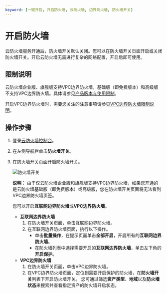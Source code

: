 ```yaml
---
keyword: [一键开启, 开启防火墙, 云防火墙, 边界防火墙, 防火墙开关]
---
```


# 开启防火墙

云防火墙服务开通后，防火墙开关默认关闭。您可以在防火墙开关页面开启或关闭防火墙开关。开启云防火墙无需进行复杂的网络配置，开启后即可使用。

## 限制说明

云防火墙企业版、旗舰版支持VPC边界防火墙，基础版（即免费版本）和高级版不支持VPC边界防火墙。具体请参见[产品版本与使用限制](/cn.zh-CN/产品简介/产品版本与使用限制.md)。

开启VPC边界防火墙时，需要您关注的注意事项请参见[VPC边界防火墙限制说明](/cn.zh-CN/防火墙开关/VPC边界防火墙/VPC边界防火墙限制说明.md)。

## 操作步骤

1.  登录[云防火墙控制台](https://yundun.console.aliyun.com/?p=cfwnext)。

2.  在左侧导航栏单击**防火墙开关**。

3.  在防火墙开关页面开启防火墙开关。

    ![防火墙开关](https://static-aliyun-doc.oss-cn-hangzhou.aliyuncs.com/assets/img/zh-CN/7373087951/p77240.png)

    **说明：** 由于仅云防火墙企业版和旗舰版支持VPC边界防火墙，如果您开通的是云防火墙基础版（即免费版本）或高级版，您在防火墙开关页面将无法看到VPC边界防火墙页签。

    您可以开启**互联网边界防火墙**或**VPC边界防火墙**。

    -   **互联网边界防火墙**
        1.  在防火墙开关页面，单击互联网边界防火墙。
        2.  在互联网边界防火墙页面，执行以下操作。
            -   单击**批量操作**，在提示页面单击**全部开启**，开启所有的**互联网边界防火墙**。
            -   在防火墙列表中选择需要开启的**互联网边界防火墙**，单击左下角的**开启保护**。
    -   **VPC边界防火墙**
        1.  在防火墙开关页面，单击VPC边界防火墙。
        2.  在VPC边界防火墙页面，定位到需要开启保护的防火墙，在**防火墙开关**列表下开启防火墙开关。
    您可通过筛选**资产类型**、**地域**以及**防火墙状态**来搜索并查看指定资产的防火墙开启状态。


